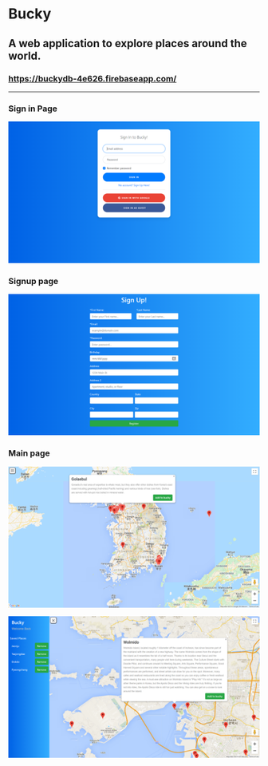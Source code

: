 # Bucky
## A web application to explore places around the world.
### https://buckydb-4e626.firebaseapp.com/
*******************************************************************
### Sign in Page
![Sign In Page](./README_pictures/signin.png)

### Signup page
![Signup Page](./README_pictures/signup.png)

### Main page
![Main page](./README_pictures/main.png)

![Main page](./README_pictures/main2.png)